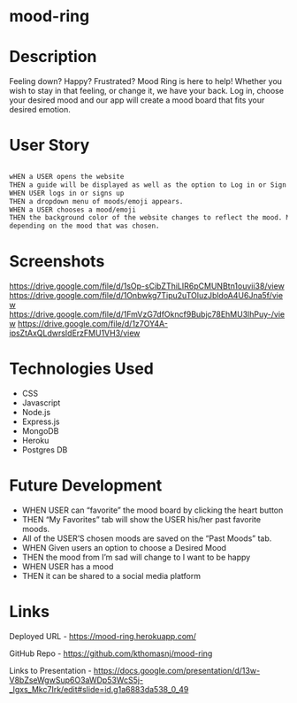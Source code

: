 # mood-ring

# Description 
Feeling down? Happy? Frustrated? Mood Ring is here to help! Whether you wish to stay in that feeling, or change it, we have your back. Log in, choose your desired mood and our app will create a mood board that fits your desired emotion.


# User Story 
```md

wHEN a USER opens the website
THEN a guide will be displayed as well as the option to Log in or Sign up.
WHEN USER logs in or signs up
THEN a dropdown menu of moods/emoji appears.
WHEN a USER chooses a mood/emoji
THEN the background color of the website changes to reflect the mood. Music is played 
depending on the mood that was chosen.
```

# Screenshots 
https://drive.google.com/file/d/1sOp-sCibZThiLIR6pCMUNBtn1ouvii38/view
https://drive.google.com/file/d/1Onbwkg7Tipu2uTOluzJbldoA4U6Jna5f/view
https://drive.google.com/file/d/1FmVzG7dfOkncf9Bubjc78EhMU3lhPuy-/view
https://drive.google.com/file/d/1z7OY4A-ipsZtAxQLdwrsIdErzFMU1VH3/view

# Technologies Used 
* CSS
* Javascript
* Node.js 
* Express.js 
* MongoDB
* Heroku
* Postgres DB

# Future Development 
* WHEN USER can “favorite” the mood board by clicking the heart button
* THEN “My Favorites” tab will show the USER his/her past favorite moods.
* All of the USER’S chosen moods are saved on the “Past Moods” tab.
* WHEN Given users an option to choose a Desired Mood
* THEN the mood from I’m sad will change to I want to be happy
* WHEN USER has a mood
* THEN it can be shared to a social media platform



# Links
Deployed URL - https://mood-ring.herokuapp.com/

GitHub Repo - https://github.com/kthomasnj/mood-ring

Links to Presentation - https://docs.google.com/presentation/d/13w-V8bZseWgwSup6O3aWDp53WcS5j-_lgxs_Mkc7Irk/edit#slide=id.g1a6883da538_0_49
